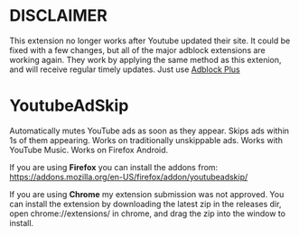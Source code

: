 # DISCLAIMER

This extension no longer works after Youtube updated their site. 
It could be fixed with a few changes, but all of the major adblock extensions are working again.
They work by applying the same method as this extenion, and will receive regular timely updates.
Just use [Adblock Plus](https://adblockplus.org/)

# YoutubeAdSkip 

Automatically mutes YouTube ads as soon as they appear. 
Skips ads within 1s of them appearing. 
Works on traditionally unskippable ads. 
Works with YouTube Music. 
Works on Firefox Android.

If you are using **Firefox** you can install the addons from: https://addons.mozilla.org/en-US/firefox/addon/youtubeadskip/

If you are using **Chrome** my extension submission was not approved. You can install the extension
by downloading the latest zip in the releases dir, open chrome://extensions/ in chrome, and drag the
zip into the window to install.
